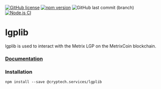 [![GitHub license](https://img.shields.io/github/license/Cryptech-Services/lgplib)](https://github.com/Cryptech-Services/lgplib/blob/main/LICENSE.md) [![npm version](https://badge.fury.io/js/@cryptech.services%2Flgplib.svg)](https://badge.fury.io/js/@cryptech.services%2Fglplib) ![GitHub last commit (branch)](https://img.shields.io/github/last-commit/Cryptech-Services/lgplib/develop) [![Node.js CI](https://github.com/Cryptech-Services/lgplib/actions/workflows/node.js.yml/badge.svg)](https://github.com/Cryptech-Services/lgplib/actions/workflows/node.js.yml)

# lgplib

lgplib is used to interact with the Metrix LGP on the MetrixCoin blockchain.

### [**Documentation**](https://cryptech-services.github.io/lgplib/)

### Installation

```
npm install --save @cryptech.services/lgplib
```
